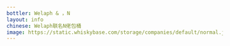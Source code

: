 ```yaml
---
bottler: Welaph & ，N
layout: info
chinese: Welaph联名N佬包桶
image: https://static.whiskybase.com/storage/companies/default/normal.jpg
---
```

